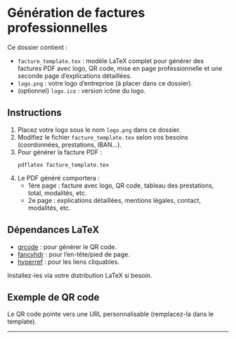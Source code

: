 # Génération de factures professionnelles

Ce dossier contient :
- `facture_template.tex` : modèle LaTeX complet pour générer des factures PDF avec logo, QR code, mise en page professionnelle et une seconde page d’explications détaillées.
- `logo.png` : votre logo d’entreprise (à placer dans ce dossier).
- (optionnel) `logo.ico` : version icône du logo.

## Instructions

1. Placez votre logo sous le nom `logo.png` dans ce dossier.
2. Modifiez le fichier `facture_template.tex` selon vos besoins (coordonnées, prestations, IBAN…).
3. Pour générer la facture PDF :
   ```
   pdflatex facture_template.tex
   ```
4. Le PDF généré comportera :  
   - 1ère page : facture avec logo, QR code, tableau des prestations, total, modalités, etc.
   - 2e page : explications détaillées, mentions légales, contact, modalités, etc.

## Dépendances LaTeX

- [qrcode](https://ctan.org/pkg/qrcode) : pour générer le QR code.
- [fancyhdr](https://ctan.org/pkg/fancyhdr) : pour l’en-tête/pied de page.
- [hyperref](https://ctan.org/pkg/hyperref) : pour les liens cliquables.

Installez-les via votre distribution LaTeX si besoin.

## Exemple de QR code

Le QR code pointe vers une URL personnalisable (remplacez-la dans le template).

---